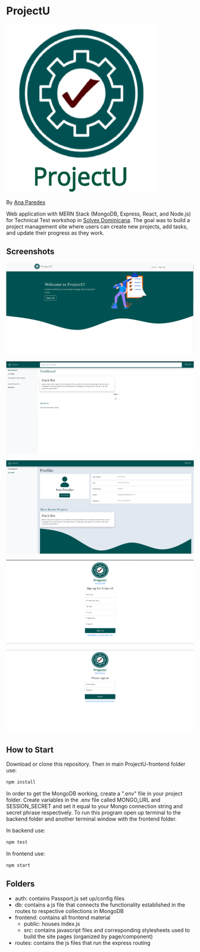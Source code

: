 # ProjectU

![ProjectU Logo](/src/Images/ProjectU.png)

By [Ana Paredes](https://github.com/anagparedes)

Web application with MERN Stack (MongoDB, Express, React, and Node.js) for Technical Test workshop in [Solvex Dominicana](https://solvex.com.do/). The goal was to build a project management site where users can create new projects, add tasks, and update their progress as they work.

## Screenshots

![Landing Page](/src/Images/landing.png)

![Dashboard](/src/Images//dashboard.png)

![Profile Page](/src/Images//profile.png)

![Sign Up Page](/src/Images/register.png)

![Login Page](/src/Images/login.png)

## How to Start

Download or clone this repository. Then in main ProjectU-frontend folder use:

```js
npm install
```

In order to get the MongoDB working, create a ".env" file in your project folder. Create variables in the .env file called MONGO_URL and SESSION_SECRET and set it equal to your Mongo connection string and secret phrase respectively. To run this program open up terminal to the backend folder and another terminal window with the frontend folder.

In backend use:

```js
npm test
```

In frontend use:

```js
npm start
```

## Folders

- auth: contains Passport.js set up/config files
- db: contains a js file that connects the functionality established in the routes to respective collections in MongoDB
- frontend: contains all frontend material
  - public: houses index.js
  - src: contains javascript files and corresponding stylesheets used to build the site pages (organized by page/component)
- routes: contains the js files that run the express routing
